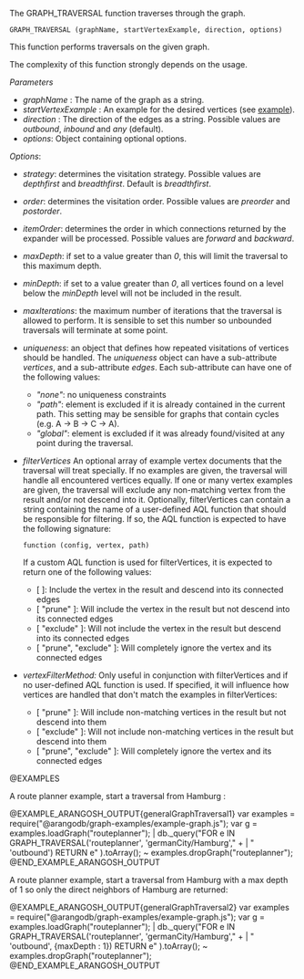 

The GRAPH\_TRAVERSAL function traverses through the graph.

`GRAPH_TRAVERSAL (graphName, startVertexExample, direction, options)`

This function performs traversals on the given graph.

The complexity of this function strongly depends on the usage.

*Parameters*
* *graphName*          : The name of the graph as a string.
* *startVertexExample*        : An example for the desired
vertices (see [example](#short-explanation-of-the-example-parameter)).
* *direction*          : The direction of the edges as a string. Possible values
are *outbound*, *inbound* and *any* (default).
* *options*: Object containing optional options.

*Options*:
 
* *strategy*: determines the visitation strategy. Possible values are 
*depthfirst* and *breadthfirst*. Default is *breadthfirst*.
* *order*: determines the visitation order. Possible values are 
*preorder* and *postorder*.
* *itemOrder*: determines the order in which connections returned by the 
expander will be processed. Possible values are *forward* and *backward*.
* *maxDepth*: if set to a value greater than *0*, this will limit the 
traversal to this maximum depth. 
* *minDepth*: if set to a value greater than *0*, all vertices found on 
a level below the *minDepth* level will not be included in the result.
* *maxIterations*: the maximum number of iterations that the traversal is 
allowed to perform. It is sensible to set this number so unbounded traversals 
will terminate at some point.
* *uniqueness*: an object that defines how repeated visitations of vertices should 
be handled. The *uniqueness* object can have a sub-attribute *vertices*, and a
sub-attribute *edges*. Each sub-attribute can have one of the following values:
  * *"none"*: no uniqueness constraints
  * *"path"*: element is excluded if it is already contained in the current path.
   This setting may be sensible for graphs that contain cycles (e.g. A -> B -> C -> A).
  * *"global"*: element is excluded if it was already found/visited at any 
  point during the traversal.
* *filterVertices*  An optional array of example vertex documents that the traversal will treat specially.
    If no examples are given, the traversal will handle all encountered vertices equally.
    If one or many vertex examples are given, the traversal will exclude any non-matching vertex from the
    result and/or not descend into it. Optionally, filterVertices can contain a string containing the name
    of a user-defined AQL function that should be responsible for filtering.
    If so, the AQL function is expected to have the following signature:

    `function (config, vertex, path)`

    If a custom AQL function is used for filterVertices, it is expected to return one of the following values:

    * [ ]: Include the vertex in the result and descend into its connected edges
    * [ "prune" ]: Will include the vertex in the result but not descend into its connected edges
    * [ "exclude" ]: Will not include the vertex in the result but descend into its connected edges
    * [ "prune", "exclude" ]: Will completely ignore the vertex and its connected edges

* *vertexFilterMethod:* Only useful in conjunction with filterVertices and if no user-defined AQL function is used.
    If specified, it will influence how vertices are handled that don't match the examples in filterVertices:

   * [ "prune" ]: Will include non-matching vertices in the result but not descend into them
   * [ "exclude" ]: Will not include non-matching vertices in the result but descend into them
   * [ "prune", "exclude" ]: Will completely ignore the vertex and its connected edges

@EXAMPLES

A route planner example, start a traversal from Hamburg :

@EXAMPLE_ARANGOSH_OUTPUT{generalGraphTraversal1}
  var examples = require("@arangodb/graph-examples/example-graph.js");
  var g = examples.loadGraph("routeplanner");
| db._query("FOR e IN GRAPH_TRAVERSAL('routeplanner', 'germanCity/Hamburg'," +
| " 'outbound') RETURN e"
).toArray();
~ examples.dropGraph("routeplanner");
@END_EXAMPLE_ARANGOSH_OUTPUT

A route planner example, start a traversal from Hamburg with a max depth of 1
so only the direct neighbors of Hamburg are returned:

@EXAMPLE_ARANGOSH_OUTPUT{generalGraphTraversal2}
  var examples = require("@arangodb/graph-examples/example-graph.js");
  var g = examples.loadGraph("routeplanner");
| db._query("FOR e IN GRAPH_TRAVERSAL('routeplanner', 'germanCity/Hamburg'," +
| " 'outbound', {maxDepth : 1}) RETURN e"
).toArray();
~ examples.dropGraph("routeplanner");
@END_EXAMPLE_ARANGOSH_OUTPUT


